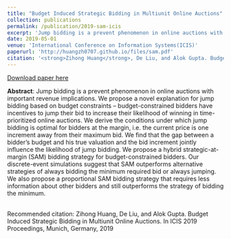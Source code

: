 ```yaml
---
title: "Budget Induced Strategic Bidding in Multiunit Online Auctions"
collection: publications
permalink: /publication/2019-sam-icis
excerpt: 'Jump bidding is a prevent phenomenon in online auctions with important revenue implications. We propose a novel explanation for jump bidding based on budget constraints – budget-constrained bidders have incentives to jump their bid to increase their likelihood of winning in time-prioritized online auctions. We derive the conditions under which jump bidding is optimal for bidders at the margin, i.e. the current price is one increment away from their maximum bid. We find that the gap between a bidder’s budget and his true valuation and the bid increment jointly influence the likelihood of jump bidding. We propose a hybrid strategic-at-margin (SAM) bidding strategy for budget-constrained bidders. Our discrete-event simulations suggest that SAM outperforms alternative strategies of always bidding the minimum required bid or always jumping. We also propose a proportional SAM bidding strategy that requires less information about other bidders and still outperforms the strategy of bidding the minimum.'
date: 2019-05-01
venue: 'International Conference on Information Systems(ICIS)'
paperurl: 'http://huangzh0707.github.io/files/sam.pdf'
citation: '<strong>Zihong Huang</strong>, De Liu, and Alok Gupta. Budget Induced Strategic Bidding in Multiunit Online Auctions.In ICIS 2019 Proceedings, Munich, Germany, 2019.'
---
```


[Download paper here](http://huangzh0707.github.io/files/sam.pdf) <br>

**Abstract**: Jump bidding is a prevent phenomenon in online auctions with important revenue implications. We propose a novel explanation for jump bidding based on budget constraints – budget-constrained bidders have incentives to jump their bid to increase their likelihood of winning in time-prioritized online auctions. We derive the conditions under which jump bidding is optimal for bidders at the margin, i.e. the current price is one increment away from their maximum bid. We find that the gap between a bidder’s budget and his true valuation and the bid increment jointly influence the likelihood of jump bidding. We propose a hybrid strategic-at-margin (SAM) bidding strategy for budget-constrained bidders. Our discrete-event simulations suggest that SAM outperforms alternative strategies of always bidding the minimum required bid or always jumping. We also propose a proportional SAM bidding strategy that requires less information about other bidders and still outperforms the strategy of bidding the minimum.<br><br>


Recommended citation: Zihong Huang, De Liu, and Alok Gupta. Budget Induced Strategic Bidding in Multiunit Online Auctions.
In ICIS 2019 Proceedings, Munich, Germany, 2019